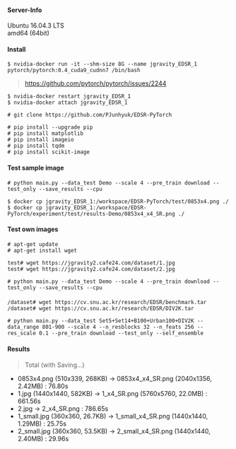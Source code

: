 #### Server-Info
Ubuntu 16.04.3 LTS  
amd64 (64bit)

#### Install

```
$ nvidia-docker run -it --shm-size 8G --name jgravity_EDSR_1 pytorch/pytorch:0.4_cuda9_cudnn7 /bin/bash
```

> https://github.com/pytorch/pytorch/issues/2244

```
$ nvidia-docker restart jgravity_EDSR_1
$ nvidia-docker attach jgravity_EDSR_1
```

```
# git clone https://github.com/PJunhyuk/EDSR-PyTorch
```

```
# pip install --upgrade pip
# pip install matplotlib
# pip install imageio
# pip install tqdm
# pip install scikit-image
```

#### Test sample image

```
# python main.py --data_test Demo --scale 4 --pre_train download --test_only --save_results --cpu
```

```
$ docker cp jgravity_EDSR_1:/workspace/EDSR-PyTorch/test/0853x4.png ./
$ docker cp jgravity_EDSR_1:/workspace/EDSR-PyTorch/experiment/test/results-Demo/0853x4_x4_SR.png ./
```

#### Test own images

```
# apt-get update
# apt-get install wget

test# wget https://jgravity2.cafe24.com/dataset/1.jpg
test# wget https://jgravity2.cafe24.com/dataset/2.jpg

# python main.py --data_test Demo --scale 4 --pre_train download --test_only --save_results --cpu
```

####

```
/dataset# wget https://cv.snu.ac.kr/research/EDSR/benchmark.tar
/dataset# wget https://cv.snu.ac.kr/research/EDSR/DIV2K.tar

# python main.py --data_test Set5+Set14+B100+Urban100+DIV2K --data_range 801-900 --scale 4 --n_resblocks 32 --n_feats 256 --res_scale 0.1 --pre_train download --test_only --self_ensemble
```

#### Results

> Total (with Saving...)

- 0853x4.png (510x339, 268KB) -> 0853x4_x4_SR.png (2040x1356, 2.42MB) : 76.80s
- 1.jpg (1440x1440, 582KB) -> 1_x4_SR.png (5760x5760, 22.0MB) : 661.56s
- 2.jpg -> 2_x4_SR.png : 786.65s
- 1_small.jpg (360x360, 26.7KB) -> 1_small_x4_SR.png (1440x1440, 1.29MB) : 25.75s
- 2_small.jpg (360x360, 53.5KB) -> 2_small_x4_SR.png (1440x1440, 2.40MB) : 29.96s
